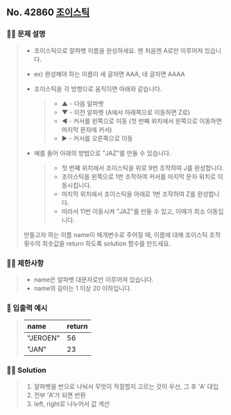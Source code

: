## No. 42860 [조이스틱](https://programmers.co.kr/learn/courses/30/lessons/42860)

### 🧑‍💻 문제 설명

> - 조이스틱으로 알파벳 이름을 완성하세요. 맨 처음엔 A로만 이루어져 있습니다.
> - ex) 완성해야 하는 이름이 세 글자면 AAA, 네 글자면 AAAA
>
> - 조이스틱을 각 방향으로 움직이면 아래와 같습니다.
>
>   > - ▲ - 다음 알파벳
>   > - ▼ - 이전 알파벳 (A에서 아래쪽으로 이동하면 Z로)
>   > - ◀ - 커서를 왼쪽으로 이동 (첫 번째 위치에서 왼쪽으로 이동하면 마지막 문자에 커서)
>   > - ▶ - 커서를 오른쪽으로 이동
>
> - 예를 들어 아래의 방법으로 "JAZ"를 만들 수 있습니다.
>   > - 첫 번째 위치에서 조이스틱을 위로 9번 조작하여 J를 완성합니다.
>   > - 조이스틱을 왼쪽으로 1번 조작하여 커서를 마지막 문자 위치로 이동시킵니다.
>   > - 마지막 위치에서 조이스틱을 아래로 1번 조작하여 Z를 완성합니다.
>   > - 따라서 11번 이동시켜 "JAZ"를 만들 수 있고, 이때가 최소 이동입니다.
>
> 만들고자 하는 이름 name이 매개변수로 주어질 때, 이름에 대해 조이스틱 조작 횟수의 최솟값을 return 하도록 solution 함수를 만드세요.

### 🧑‍💻 제한사항

> - name은 알파벳 대문자로만 이루어져 있습니다.
> - name의 길이는 1 이상 20 이하입니다.

### 👀 입출력 예시

> | name     | return |
> | :------- | :----- |
> | "JEROEN" | 56     |
> | "JAN"    | 23     |

### 🧑‍💻 Solution
> 1. 알파벳을 반으로 나눠서 무엇이 적절할지 고르는 것이 우선, 그 후 'A' 대입
> 2. 전부 'A'가 되면 반환
> 3. left, right로 나누어서 값 계산